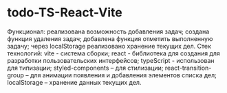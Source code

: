 # todo-TS-React-Vite


   Функционал:
     реализована возможность добавления задач;
     создана функция удаления задач;
     добавлена функция отметить выполненную задачу;
     через localStorage реализовано хранение текущих дел.
     Стек технологий:
     vite - система сборки;
     react - библиотека для создания для разработки пользовательских интерфейсов;
     typeScript - использован для типизации;
     styled-components – для стилизации;
     react-transition-group – для анимации появления и добавления элементов списка дел;
     localStorage – хранение данных текущих дел.
